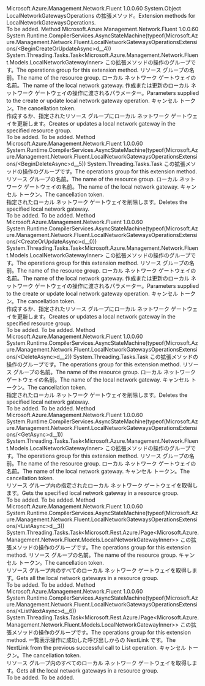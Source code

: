 <Type Name="LocalNetworkGatewaysOperationsExtensions" FullName="Microsoft.Azure.Management.Network.Fluent.LocalNetworkGatewaysOperationsExtensions">
  <TypeSignature Language="C#" Value="public static class LocalNetworkGatewaysOperationsExtensions" />
  <TypeSignature Language="ILAsm" Value=".class public auto ansi abstract sealed beforefieldinit LocalNetworkGatewaysOperationsExtensions extends System.Object" />
  <TypeSignature Language="DocId" Value="T:Microsoft.Azure.Management.Network.Fluent.LocalNetworkGatewaysOperationsExtensions" />
  <TypeSignature Language="VB.NET" Value="Public Module LocalNetworkGatewaysOperationsExtensions" />
  <TypeSignature Language="F#" Value="type LocalNetworkGatewaysOperationsExtensions = class" />
  <AssemblyInfo>
    <AssemblyName>Microsoft.Azure.Management.Network.Fluent</AssemblyName>
    <AssemblyVersion>1.0.0.60</AssemblyVersion>
  </AssemblyInfo>
  <Base>
    <BaseTypeName>System.Object</BaseTypeName>
  </Base>
  <Interfaces />
  <Docs>
    <summary>
            <span data-ttu-id="f2ea7-101">LocalNetworkGatewaysOperations の拡張メソッド。</span><span class="sxs-lookup"><span data-stu-id="f2ea7-101">Extension methods for LocalNetworkGatewaysOperations.</span></span>
            </summary>
    <remarks>To be added.</remarks>
  </Docs>
  <Members>
    <Member MemberName="BeginCreateOrUpdateAsync">
      <MemberSignature Language="C#" Value="public static System.Threading.Tasks.Task&lt;Microsoft.Azure.Management.Network.Fluent.Models.LocalNetworkGatewayInner&gt; BeginCreateOrUpdateAsync (this Microsoft.Azure.Management.Network.Fluent.ILocalNetworkGatewaysOperations operations, string resourceGroupName, string localNetworkGatewayName, Microsoft.Azure.Management.Network.Fluent.Models.LocalNetworkGatewayInner parameters, System.Threading.CancellationToken cancellationToken = null);" />
      <MemberSignature Language="ILAsm" Value=".method public static hidebysig class System.Threading.Tasks.Task`1&lt;class Microsoft.Azure.Management.Network.Fluent.Models.LocalNetworkGatewayInner&gt; BeginCreateOrUpdateAsync(class Microsoft.Azure.Management.Network.Fluent.ILocalNetworkGatewaysOperations operations, string resourceGroupName, string localNetworkGatewayName, class Microsoft.Azure.Management.Network.Fluent.Models.LocalNetworkGatewayInner parameters, valuetype System.Threading.CancellationToken cancellationToken) cil managed" />
      <MemberSignature Language="DocId" Value="M:Microsoft.Azure.Management.Network.Fluent.LocalNetworkGatewaysOperationsExtensions.BeginCreateOrUpdateAsync(Microsoft.Azure.Management.Network.Fluent.ILocalNetworkGatewaysOperations,System.String,System.String,Microsoft.Azure.Management.Network.Fluent.Models.LocalNetworkGatewayInner,System.Threading.CancellationToken)" />
      <MemberSignature Language="F#" Value="static member BeginCreateOrUpdateAsync : Microsoft.Azure.Management.Network.Fluent.ILocalNetworkGatewaysOperations * string * string * Microsoft.Azure.Management.Network.Fluent.Models.LocalNetworkGatewayInner * System.Threading.CancellationToken -&gt; System.Threading.Tasks.Task&lt;Microsoft.Azure.Management.Network.Fluent.Models.LocalNetworkGatewayInner&gt;" Usage="Microsoft.Azure.Management.Network.Fluent.LocalNetworkGatewaysOperationsExtensions.BeginCreateOrUpdateAsync (operations, resourceGroupName, localNetworkGatewayName, parameters, cancellationToken)" />
      <MemberType>Method</MemberType>
      <AssemblyInfo>
        <AssemblyName>Microsoft.Azure.Management.Network.Fluent</AssemblyName>
        <AssemblyVersion>1.0.0.60</AssemblyVersion>
      </AssemblyInfo>
      <Attributes>
        <Attribute>
          <AttributeName>System.Runtime.CompilerServices.AsyncStateMachine(typeof(Microsoft.Azure.Management.Network.Fluent.LocalNetworkGatewaysOperationsExtensions/&lt;BeginCreateOrUpdateAsync&gt;d__4))</AttributeName>
        </Attribute>
      </Attributes>
      <ReturnValue>
        <ReturnType>System.Threading.Tasks.Task&lt;Microsoft.Azure.Management.Network.Fluent.Models.LocalNetworkGatewayInner&gt;</ReturnType>
      </ReturnValue>
      <Parameters>
        <Parameter Name="operations" Type="Microsoft.Azure.Management.Network.Fluent.ILocalNetworkGatewaysOperations" RefType="this" />
        <Parameter Name="resourceGroupName" Type="System.String" />
        <Parameter Name="localNetworkGatewayName" Type="System.String" />
        <Parameter Name="parameters" Type="Microsoft.Azure.Management.Network.Fluent.Models.LocalNetworkGatewayInner" />
        <Parameter Name="cancellationToken" Type="System.Threading.CancellationToken" />
      </Parameters>
      <Docs>
        <param name="operations">
            <span data-ttu-id="f2ea7-102">この拡張メソッドの操作のグループです。</span><span class="sxs-lookup"><span data-stu-id="f2ea7-102">The operations group for this extension method.</span></span>
            </param>
        <param name="resourceGroupName">
            <span data-ttu-id="f2ea7-103">リソース グループの名前。</span><span class="sxs-lookup"><span data-stu-id="f2ea7-103">The name of the resource group.</span></span>
            </param>
        <param name="localNetworkGatewayName">
            <span data-ttu-id="f2ea7-104">ローカル ネットワーク ゲートウェイの名前。</span><span class="sxs-lookup"><span data-stu-id="f2ea7-104">The name of the local network gateway.</span></span>
            </param>
        <param name="parameters">
            <span data-ttu-id="f2ea7-105">作成または更新のローカル ネットワーク ゲートウェイの操作に渡されるパラメーター。</span><span class="sxs-lookup"><span data-stu-id="f2ea7-105">Parameters supplied to the create or update local network gateway operation.</span></span>
            </param>
        <param name="cancellationToken">
            <span data-ttu-id="f2ea7-106">キャンセル トークン。</span><span class="sxs-lookup"><span data-stu-id="f2ea7-106">The cancellation token.</span></span>
            </param>
        <summary>
            <span data-ttu-id="f2ea7-107">作成するか、指定されたリソース グループにローカル ネットワーク ゲートウェイを更新します。</span><span class="sxs-lookup"><span data-stu-id="f2ea7-107">Creates or updates a local network gateway in the specified resource group.</span></span>
            </summary>
        <returns>To be added.</returns>
        <remarks>To be added.</remarks>
      </Docs>
    </Member>
    <Member MemberName="BeginDeleteAsync">
      <MemberSignature Language="C#" Value="public static System.Threading.Tasks.Task BeginDeleteAsync (this Microsoft.Azure.Management.Network.Fluent.ILocalNetworkGatewaysOperations operations, string resourceGroupName, string localNetworkGatewayName, System.Threading.CancellationToken cancellationToken = null);" />
      <MemberSignature Language="ILAsm" Value=".method public static hidebysig class System.Threading.Tasks.Task BeginDeleteAsync(class Microsoft.Azure.Management.Network.Fluent.ILocalNetworkGatewaysOperations operations, string resourceGroupName, string localNetworkGatewayName, valuetype System.Threading.CancellationToken cancellationToken) cil managed" />
      <MemberSignature Language="DocId" Value="M:Microsoft.Azure.Management.Network.Fluent.LocalNetworkGatewaysOperationsExtensions.BeginDeleteAsync(Microsoft.Azure.Management.Network.Fluent.ILocalNetworkGatewaysOperations,System.String,System.String,System.Threading.CancellationToken)" />
      <MemberSignature Language="F#" Value="static member BeginDeleteAsync : Microsoft.Azure.Management.Network.Fluent.ILocalNetworkGatewaysOperations * string * string * System.Threading.CancellationToken -&gt; System.Threading.Tasks.Task" Usage="Microsoft.Azure.Management.Network.Fluent.LocalNetworkGatewaysOperationsExtensions.BeginDeleteAsync (operations, resourceGroupName, localNetworkGatewayName, cancellationToken)" />
      <MemberType>Method</MemberType>
      <AssemblyInfo>
        <AssemblyName>Microsoft.Azure.Management.Network.Fluent</AssemblyName>
        <AssemblyVersion>1.0.0.60</AssemblyVersion>
      </AssemblyInfo>
      <Attributes>
        <Attribute>
          <AttributeName>System.Runtime.CompilerServices.AsyncStateMachine(typeof(Microsoft.Azure.Management.Network.Fluent.LocalNetworkGatewaysOperationsExtensions/&lt;BeginDeleteAsync&gt;d__5))</AttributeName>
        </Attribute>
      </Attributes>
      <ReturnValue>
        <ReturnType>System.Threading.Tasks.Task</ReturnType>
      </ReturnValue>
      <Parameters>
        <Parameter Name="operations" Type="Microsoft.Azure.Management.Network.Fluent.ILocalNetworkGatewaysOperations" RefType="this" />
        <Parameter Name="resourceGroupName" Type="System.String" />
        <Parameter Name="localNetworkGatewayName" Type="System.String" />
        <Parameter Name="cancellationToken" Type="System.Threading.CancellationToken" />
      </Parameters>
      <Docs>
        <param name="operations">
            <span data-ttu-id="f2ea7-108">この拡張メソッドの操作のグループです。</span><span class="sxs-lookup"><span data-stu-id="f2ea7-108">The operations group for this extension method.</span></span>
            </param>
        <param name="resourceGroupName">
            <span data-ttu-id="f2ea7-109">リソース グループの名前。</span><span class="sxs-lookup"><span data-stu-id="f2ea7-109">The name of the resource group.</span></span>
            </param>
        <param name="localNetworkGatewayName">
            <span data-ttu-id="f2ea7-110">ローカル ネットワーク ゲートウェイの名前。</span><span class="sxs-lookup"><span data-stu-id="f2ea7-110">The name of the local network gateway.</span></span>
            </param>
        <param name="cancellationToken">
            <span data-ttu-id="f2ea7-111">キャンセル トークン。</span><span class="sxs-lookup"><span data-stu-id="f2ea7-111">The cancellation token.</span></span>
            </param>
        <summary>
            <span data-ttu-id="f2ea7-112">指定されたローカル ネットワーク ゲートウェイを削除します。</span><span class="sxs-lookup"><span data-stu-id="f2ea7-112">Deletes the specified local network gateway.</span></span>
            </summary>
        <returns>To be added.</returns>
        <remarks>To be added.</remarks>
      </Docs>
    </Member>
    <Member MemberName="CreateOrUpdateAsync">
      <MemberSignature Language="C#" Value="public static System.Threading.Tasks.Task&lt;Microsoft.Azure.Management.Network.Fluent.Models.LocalNetworkGatewayInner&gt; CreateOrUpdateAsync (this Microsoft.Azure.Management.Network.Fluent.ILocalNetworkGatewaysOperations operations, string resourceGroupName, string localNetworkGatewayName, Microsoft.Azure.Management.Network.Fluent.Models.LocalNetworkGatewayInner parameters, System.Threading.CancellationToken cancellationToken = null);" />
      <MemberSignature Language="ILAsm" Value=".method public static hidebysig class System.Threading.Tasks.Task`1&lt;class Microsoft.Azure.Management.Network.Fluent.Models.LocalNetworkGatewayInner&gt; CreateOrUpdateAsync(class Microsoft.Azure.Management.Network.Fluent.ILocalNetworkGatewaysOperations operations, string resourceGroupName, string localNetworkGatewayName, class Microsoft.Azure.Management.Network.Fluent.Models.LocalNetworkGatewayInner parameters, valuetype System.Threading.CancellationToken cancellationToken) cil managed" />
      <MemberSignature Language="DocId" Value="M:Microsoft.Azure.Management.Network.Fluent.LocalNetworkGatewaysOperationsExtensions.CreateOrUpdateAsync(Microsoft.Azure.Management.Network.Fluent.ILocalNetworkGatewaysOperations,System.String,System.String,Microsoft.Azure.Management.Network.Fluent.Models.LocalNetworkGatewayInner,System.Threading.CancellationToken)" />
      <MemberSignature Language="F#" Value="static member CreateOrUpdateAsync : Microsoft.Azure.Management.Network.Fluent.ILocalNetworkGatewaysOperations * string * string * Microsoft.Azure.Management.Network.Fluent.Models.LocalNetworkGatewayInner * System.Threading.CancellationToken -&gt; System.Threading.Tasks.Task&lt;Microsoft.Azure.Management.Network.Fluent.Models.LocalNetworkGatewayInner&gt;" Usage="Microsoft.Azure.Management.Network.Fluent.LocalNetworkGatewaysOperationsExtensions.CreateOrUpdateAsync (operations, resourceGroupName, localNetworkGatewayName, parameters, cancellationToken)" />
      <MemberType>Method</MemberType>
      <AssemblyInfo>
        <AssemblyName>Microsoft.Azure.Management.Network.Fluent</AssemblyName>
        <AssemblyVersion>1.0.0.60</AssemblyVersion>
      </AssemblyInfo>
      <Attributes>
        <Attribute>
          <AttributeName>System.Runtime.CompilerServices.AsyncStateMachine(typeof(Microsoft.Azure.Management.Network.Fluent.LocalNetworkGatewaysOperationsExtensions/&lt;CreateOrUpdateAsync&gt;d__0))</AttributeName>
        </Attribute>
      </Attributes>
      <ReturnValue>
        <ReturnType>System.Threading.Tasks.Task&lt;Microsoft.Azure.Management.Network.Fluent.Models.LocalNetworkGatewayInner&gt;</ReturnType>
      </ReturnValue>
      <Parameters>
        <Parameter Name="operations" Type="Microsoft.Azure.Management.Network.Fluent.ILocalNetworkGatewaysOperations" RefType="this" />
        <Parameter Name="resourceGroupName" Type="System.String" />
        <Parameter Name="localNetworkGatewayName" Type="System.String" />
        <Parameter Name="parameters" Type="Microsoft.Azure.Management.Network.Fluent.Models.LocalNetworkGatewayInner" />
        <Parameter Name="cancellationToken" Type="System.Threading.CancellationToken" />
      </Parameters>
      <Docs>
        <param name="operations">
            <span data-ttu-id="f2ea7-113">この拡張メソッドの操作のグループです。</span><span class="sxs-lookup"><span data-stu-id="f2ea7-113">The operations group for this extension method.</span></span>
            </param>
        <param name="resourceGroupName">
            <span data-ttu-id="f2ea7-114">リソース グループの名前。</span><span class="sxs-lookup"><span data-stu-id="f2ea7-114">The name of the resource group.</span></span>
            </param>
        <param name="localNetworkGatewayName">
            <span data-ttu-id="f2ea7-115">ローカル ネットワーク ゲートウェイの名前。</span><span class="sxs-lookup"><span data-stu-id="f2ea7-115">The name of the local network gateway.</span></span>
            </param>
        <param name="parameters">
            <span data-ttu-id="f2ea7-116">作成または更新のローカル ネットワーク ゲートウェイの操作に渡されるパラメーター。</span><span class="sxs-lookup"><span data-stu-id="f2ea7-116">Parameters supplied to the create or update local network gateway operation.</span></span>
            </param>
        <param name="cancellationToken">
            <span data-ttu-id="f2ea7-117">キャンセル トークン。</span><span class="sxs-lookup"><span data-stu-id="f2ea7-117">The cancellation token.</span></span>
            </param>
        <summary>
            <span data-ttu-id="f2ea7-118">作成するか、指定されたリソース グループにローカル ネットワーク ゲートウェイを更新します。</span><span class="sxs-lookup"><span data-stu-id="f2ea7-118">Creates or updates a local network gateway in the specified resource group.</span></span>
            </summary>
        <returns>To be added.</returns>
        <remarks>To be added.</remarks>
      </Docs>
    </Member>
    <Member MemberName="DeleteAsync">
      <MemberSignature Language="C#" Value="public static System.Threading.Tasks.Task DeleteAsync (this Microsoft.Azure.Management.Network.Fluent.ILocalNetworkGatewaysOperations operations, string resourceGroupName, string localNetworkGatewayName, System.Threading.CancellationToken cancellationToken = null);" />
      <MemberSignature Language="ILAsm" Value=".method public static hidebysig class System.Threading.Tasks.Task DeleteAsync(class Microsoft.Azure.Management.Network.Fluent.ILocalNetworkGatewaysOperations operations, string resourceGroupName, string localNetworkGatewayName, valuetype System.Threading.CancellationToken cancellationToken) cil managed" />
      <MemberSignature Language="DocId" Value="M:Microsoft.Azure.Management.Network.Fluent.LocalNetworkGatewaysOperationsExtensions.DeleteAsync(Microsoft.Azure.Management.Network.Fluent.ILocalNetworkGatewaysOperations,System.String,System.String,System.Threading.CancellationToken)" />
      <MemberSignature Language="F#" Value="static member DeleteAsync : Microsoft.Azure.Management.Network.Fluent.ILocalNetworkGatewaysOperations * string * string * System.Threading.CancellationToken -&gt; System.Threading.Tasks.Task" Usage="Microsoft.Azure.Management.Network.Fluent.LocalNetworkGatewaysOperationsExtensions.DeleteAsync (operations, resourceGroupName, localNetworkGatewayName, cancellationToken)" />
      <MemberType>Method</MemberType>
      <AssemblyInfo>
        <AssemblyName>Microsoft.Azure.Management.Network.Fluent</AssemblyName>
        <AssemblyVersion>1.0.0.60</AssemblyVersion>
      </AssemblyInfo>
      <Attributes>
        <Attribute>
          <AttributeName>System.Runtime.CompilerServices.AsyncStateMachine(typeof(Microsoft.Azure.Management.Network.Fluent.LocalNetworkGatewaysOperationsExtensions/&lt;DeleteAsync&gt;d__2))</AttributeName>
        </Attribute>
      </Attributes>
      <ReturnValue>
        <ReturnType>System.Threading.Tasks.Task</ReturnType>
      </ReturnValue>
      <Parameters>
        <Parameter Name="operations" Type="Microsoft.Azure.Management.Network.Fluent.ILocalNetworkGatewaysOperations" RefType="this" />
        <Parameter Name="resourceGroupName" Type="System.String" />
        <Parameter Name="localNetworkGatewayName" Type="System.String" />
        <Parameter Name="cancellationToken" Type="System.Threading.CancellationToken" />
      </Parameters>
      <Docs>
        <param name="operations">
            <span data-ttu-id="f2ea7-119">この拡張メソッドの操作のグループです。</span><span class="sxs-lookup"><span data-stu-id="f2ea7-119">The operations group for this extension method.</span></span>
            </param>
        <param name="resourceGroupName">
            <span data-ttu-id="f2ea7-120">リソース グループの名前。</span><span class="sxs-lookup"><span data-stu-id="f2ea7-120">The name of the resource group.</span></span>
            </param>
        <param name="localNetworkGatewayName">
            <span data-ttu-id="f2ea7-121">ローカル ネットワーク ゲートウェイの名前。</span><span class="sxs-lookup"><span data-stu-id="f2ea7-121">The name of the local network gateway.</span></span>
            </param>
        <param name="cancellationToken">
            <span data-ttu-id="f2ea7-122">キャンセル トークン。</span><span class="sxs-lookup"><span data-stu-id="f2ea7-122">The cancellation token.</span></span>
            </param>
        <summary>
            <span data-ttu-id="f2ea7-123">指定されたローカル ネットワーク ゲートウェイを削除します。</span><span class="sxs-lookup"><span data-stu-id="f2ea7-123">Deletes the specified local network gateway.</span></span>
            </summary>
        <returns>To be added.</returns>
        <remarks>To be added.</remarks>
      </Docs>
    </Member>
    <Member MemberName="GetAsync">
      <MemberSignature Language="C#" Value="public static System.Threading.Tasks.Task&lt;Microsoft.Azure.Management.Network.Fluent.Models.LocalNetworkGatewayInner&gt; GetAsync (this Microsoft.Azure.Management.Network.Fluent.ILocalNetworkGatewaysOperations operations, string resourceGroupName, string localNetworkGatewayName, System.Threading.CancellationToken cancellationToken = null);" />
      <MemberSignature Language="ILAsm" Value=".method public static hidebysig class System.Threading.Tasks.Task`1&lt;class Microsoft.Azure.Management.Network.Fluent.Models.LocalNetworkGatewayInner&gt; GetAsync(class Microsoft.Azure.Management.Network.Fluent.ILocalNetworkGatewaysOperations operations, string resourceGroupName, string localNetworkGatewayName, valuetype System.Threading.CancellationToken cancellationToken) cil managed" />
      <MemberSignature Language="DocId" Value="M:Microsoft.Azure.Management.Network.Fluent.LocalNetworkGatewaysOperationsExtensions.GetAsync(Microsoft.Azure.Management.Network.Fluent.ILocalNetworkGatewaysOperations,System.String,System.String,System.Threading.CancellationToken)" />
      <MemberSignature Language="F#" Value="static member GetAsync : Microsoft.Azure.Management.Network.Fluent.ILocalNetworkGatewaysOperations * string * string * System.Threading.CancellationToken -&gt; System.Threading.Tasks.Task&lt;Microsoft.Azure.Management.Network.Fluent.Models.LocalNetworkGatewayInner&gt;" Usage="Microsoft.Azure.Management.Network.Fluent.LocalNetworkGatewaysOperationsExtensions.GetAsync (operations, resourceGroupName, localNetworkGatewayName, cancellationToken)" />
      <MemberType>Method</MemberType>
      <AssemblyInfo>
        <AssemblyName>Microsoft.Azure.Management.Network.Fluent</AssemblyName>
        <AssemblyVersion>1.0.0.60</AssemblyVersion>
      </AssemblyInfo>
      <Attributes>
        <Attribute>
          <AttributeName>System.Runtime.CompilerServices.AsyncStateMachine(typeof(Microsoft.Azure.Management.Network.Fluent.LocalNetworkGatewaysOperationsExtensions/&lt;GetAsync&gt;d__1))</AttributeName>
        </Attribute>
      </Attributes>
      <ReturnValue>
        <ReturnType>System.Threading.Tasks.Task&lt;Microsoft.Azure.Management.Network.Fluent.Models.LocalNetworkGatewayInner&gt;</ReturnType>
      </ReturnValue>
      <Parameters>
        <Parameter Name="operations" Type="Microsoft.Azure.Management.Network.Fluent.ILocalNetworkGatewaysOperations" RefType="this" />
        <Parameter Name="resourceGroupName" Type="System.String" />
        <Parameter Name="localNetworkGatewayName" Type="System.String" />
        <Parameter Name="cancellationToken" Type="System.Threading.CancellationToken" />
      </Parameters>
      <Docs>
        <param name="operations">
            <span data-ttu-id="f2ea7-124">この拡張メソッドの操作のグループです。</span><span class="sxs-lookup"><span data-stu-id="f2ea7-124">The operations group for this extension method.</span></span>
            </param>
        <param name="resourceGroupName">
            <span data-ttu-id="f2ea7-125">リソース グループの名前。</span><span class="sxs-lookup"><span data-stu-id="f2ea7-125">The name of the resource group.</span></span>
            </param>
        <param name="localNetworkGatewayName">
            <span data-ttu-id="f2ea7-126">ローカル ネットワーク ゲートウェイの名前。</span><span class="sxs-lookup"><span data-stu-id="f2ea7-126">The name of the local network gateway.</span></span>
            </param>
        <param name="cancellationToken">
            <span data-ttu-id="f2ea7-127">キャンセル トークン。</span><span class="sxs-lookup"><span data-stu-id="f2ea7-127">The cancellation token.</span></span>
            </param>
        <summary>
            <span data-ttu-id="f2ea7-128">リソース グループ内の指定されたローカル ネットワーク ゲートウェイを取得します。</span><span class="sxs-lookup"><span data-stu-id="f2ea7-128">Gets the specified local network gateway in a resource group.</span></span>
            </summary>
        <returns>To be added.</returns>
        <remarks>To be added.</remarks>
      </Docs>
    </Member>
    <Member MemberName="ListAsync">
      <MemberSignature Language="C#" Value="public static System.Threading.Tasks.Task&lt;Microsoft.Rest.Azure.IPage&lt;Microsoft.Azure.Management.Network.Fluent.Models.LocalNetworkGatewayInner&gt;&gt; ListAsync (this Microsoft.Azure.Management.Network.Fluent.ILocalNetworkGatewaysOperations operations, string resourceGroupName, System.Threading.CancellationToken cancellationToken = null);" />
      <MemberSignature Language="ILAsm" Value=".method public static hidebysig class System.Threading.Tasks.Task`1&lt;class Microsoft.Rest.Azure.IPage`1&lt;class Microsoft.Azure.Management.Network.Fluent.Models.LocalNetworkGatewayInner&gt;&gt; ListAsync(class Microsoft.Azure.Management.Network.Fluent.ILocalNetworkGatewaysOperations operations, string resourceGroupName, valuetype System.Threading.CancellationToken cancellationToken) cil managed" />
      <MemberSignature Language="DocId" Value="M:Microsoft.Azure.Management.Network.Fluent.LocalNetworkGatewaysOperationsExtensions.ListAsync(Microsoft.Azure.Management.Network.Fluent.ILocalNetworkGatewaysOperations,System.String,System.Threading.CancellationToken)" />
      <MemberSignature Language="F#" Value="static member ListAsync : Microsoft.Azure.Management.Network.Fluent.ILocalNetworkGatewaysOperations * string * System.Threading.CancellationToken -&gt; System.Threading.Tasks.Task&lt;Microsoft.Rest.Azure.IPage&lt;Microsoft.Azure.Management.Network.Fluent.Models.LocalNetworkGatewayInner&gt;&gt;" Usage="Microsoft.Azure.Management.Network.Fluent.LocalNetworkGatewaysOperationsExtensions.ListAsync (operations, resourceGroupName, cancellationToken)" />
      <MemberType>Method</MemberType>
      <AssemblyInfo>
        <AssemblyName>Microsoft.Azure.Management.Network.Fluent</AssemblyName>
        <AssemblyVersion>1.0.0.60</AssemblyVersion>
      </AssemblyInfo>
      <Attributes>
        <Attribute>
          <AttributeName>System.Runtime.CompilerServices.AsyncStateMachine(typeof(Microsoft.Azure.Management.Network.Fluent.LocalNetworkGatewaysOperationsExtensions/&lt;ListAsync&gt;d__3))</AttributeName>
        </Attribute>
      </Attributes>
      <ReturnValue>
        <ReturnType>System.Threading.Tasks.Task&lt;Microsoft.Rest.Azure.IPage&lt;Microsoft.Azure.Management.Network.Fluent.Models.LocalNetworkGatewayInner&gt;&gt;</ReturnType>
      </ReturnValue>
      <Parameters>
        <Parameter Name="operations" Type="Microsoft.Azure.Management.Network.Fluent.ILocalNetworkGatewaysOperations" RefType="this" />
        <Parameter Name="resourceGroupName" Type="System.String" />
        <Parameter Name="cancellationToken" Type="System.Threading.CancellationToken" />
      </Parameters>
      <Docs>
        <param name="operations">
            <span data-ttu-id="f2ea7-129">この拡張メソッドの操作のグループです。</span><span class="sxs-lookup"><span data-stu-id="f2ea7-129">The operations group for this extension method.</span></span>
            </param>
        <param name="resourceGroupName">
            <span data-ttu-id="f2ea7-130">リソース グループの名前。</span><span class="sxs-lookup"><span data-stu-id="f2ea7-130">The name of the resource group.</span></span>
            </param>
        <param name="cancellationToken">
            <span data-ttu-id="f2ea7-131">キャンセル トークン。</span><span class="sxs-lookup"><span data-stu-id="f2ea7-131">The cancellation token.</span></span>
            </param>
        <summary>
            <span data-ttu-id="f2ea7-132">リソース グループ内のすべてのローカル ネットワーク ゲートウェイを取得します。</span><span class="sxs-lookup"><span data-stu-id="f2ea7-132">Gets all the local network gateways in a resource group.</span></span>
            </summary>
        <returns>To be added.</returns>
        <remarks>To be added.</remarks>
      </Docs>
    </Member>
    <Member MemberName="ListNextAsync">
      <MemberSignature Language="C#" Value="public static System.Threading.Tasks.Task&lt;Microsoft.Rest.Azure.IPage&lt;Microsoft.Azure.Management.Network.Fluent.Models.LocalNetworkGatewayInner&gt;&gt; ListNextAsync (this Microsoft.Azure.Management.Network.Fluent.ILocalNetworkGatewaysOperations operations, string nextPageLink, System.Threading.CancellationToken cancellationToken = null);" />
      <MemberSignature Language="ILAsm" Value=".method public static hidebysig class System.Threading.Tasks.Task`1&lt;class Microsoft.Rest.Azure.IPage`1&lt;class Microsoft.Azure.Management.Network.Fluent.Models.LocalNetworkGatewayInner&gt;&gt; ListNextAsync(class Microsoft.Azure.Management.Network.Fluent.ILocalNetworkGatewaysOperations operations, string nextPageLink, valuetype System.Threading.CancellationToken cancellationToken) cil managed" />
      <MemberSignature Language="DocId" Value="M:Microsoft.Azure.Management.Network.Fluent.LocalNetworkGatewaysOperationsExtensions.ListNextAsync(Microsoft.Azure.Management.Network.Fluent.ILocalNetworkGatewaysOperations,System.String,System.Threading.CancellationToken)" />
      <MemberSignature Language="F#" Value="static member ListNextAsync : Microsoft.Azure.Management.Network.Fluent.ILocalNetworkGatewaysOperations * string * System.Threading.CancellationToken -&gt; System.Threading.Tasks.Task&lt;Microsoft.Rest.Azure.IPage&lt;Microsoft.Azure.Management.Network.Fluent.Models.LocalNetworkGatewayInner&gt;&gt;" Usage="Microsoft.Azure.Management.Network.Fluent.LocalNetworkGatewaysOperationsExtensions.ListNextAsync (operations, nextPageLink, cancellationToken)" />
      <MemberType>Method</MemberType>
      <AssemblyInfo>
        <AssemblyName>Microsoft.Azure.Management.Network.Fluent</AssemblyName>
        <AssemblyVersion>1.0.0.60</AssemblyVersion>
      </AssemblyInfo>
      <Attributes>
        <Attribute>
          <AttributeName>System.Runtime.CompilerServices.AsyncStateMachine(typeof(Microsoft.Azure.Management.Network.Fluent.LocalNetworkGatewaysOperationsExtensions/&lt;ListNextAsync&gt;d__6))</AttributeName>
        </Attribute>
      </Attributes>
      <ReturnValue>
        <ReturnType>System.Threading.Tasks.Task&lt;Microsoft.Rest.Azure.IPage&lt;Microsoft.Azure.Management.Network.Fluent.Models.LocalNetworkGatewayInner&gt;&gt;</ReturnType>
      </ReturnValue>
      <Parameters>
        <Parameter Name="operations" Type="Microsoft.Azure.Management.Network.Fluent.ILocalNetworkGatewaysOperations" RefType="this" />
        <Parameter Name="nextPageLink" Type="System.String" />
        <Parameter Name="cancellationToken" Type="System.Threading.CancellationToken" />
      </Parameters>
      <Docs>
        <param name="operations">
            <span data-ttu-id="f2ea7-133">この拡張メソッドの操作のグループです。</span><span class="sxs-lookup"><span data-stu-id="f2ea7-133">The operations group for this extension method.</span></span>
            </param>
        <param name="nextPageLink">
            <span data-ttu-id="f2ea7-134">一覧表示操作に成功した呼び出しからの NextLink です。</span><span class="sxs-lookup"><span data-stu-id="f2ea7-134">The NextLink from the previous successful call to List operation.</span></span>
            </param>
        <param name="cancellationToken">
            <span data-ttu-id="f2ea7-135">キャンセル トークン。</span><span class="sxs-lookup"><span data-stu-id="f2ea7-135">The cancellation token.</span></span>
            </param>
        <summary>
            <span data-ttu-id="f2ea7-136">リソース グループ内のすべてのローカル ネットワーク ゲートウェイを取得します。</span><span class="sxs-lookup"><span data-stu-id="f2ea7-136">Gets all the local network gateways in a resource group.</span></span>
            </summary>
        <returns>To be added.</returns>
        <remarks>To be added.</remarks>
      </Docs>
    </Member>
  </Members>
</Type>